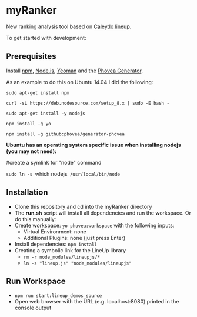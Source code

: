 # myRanker

New ranking analysis tool based on [Caleydo lineup](https://github.com/Caleydo/lineupjs).

To get started with development: 

## Prerequisites

Install [npm](https://www.npmjs.com/), [Node.js](http://nodejs.org/), [Yeoman](http://yeoman.io/) and the [Phovea Generator](https://github.com/phovea/generator-phovea).

 As an example to do this on Ubuntu 14.04 I did the following:
  
`sudo apt-get install npm`

`curl -sL https://deb.nodesource.com/setup_8.x | sudo -E bash -`

`sudo apt-get install -y nodejs`

`npm install -g yo`

`npm install -g github:phovea/generator-phovea`
    
**Ubuntu has an operating system specific issue when installing nodejs (you may not need):**
    
#create a symlink for "node" command

`sudo ln -s `which nodejs` /usr/local/bin/node`



## Installation

- Clone this repository and cd into the myRanker directory
- The **run.sh** script will install all dependencies and run the workspace. Or do this manually: 
- Create workspace: `yo phovea:workspace` with the following inputs:
  * Virtual Environment: none
  * Additional Plugins: none (just press Enter)
- Install dependencies: `npm install`
- Creating a symbolic link for the LineUp library
  * `rm -r node_modules/lineupjs/*` 
  * `ln -s "lineup.js" "node_modules/lineupjs"`

## Run Workspace

- `npm run start:lineup_demos_source`
- Open web browser with the URL (e.g. localhost:8080) printed in the console output
